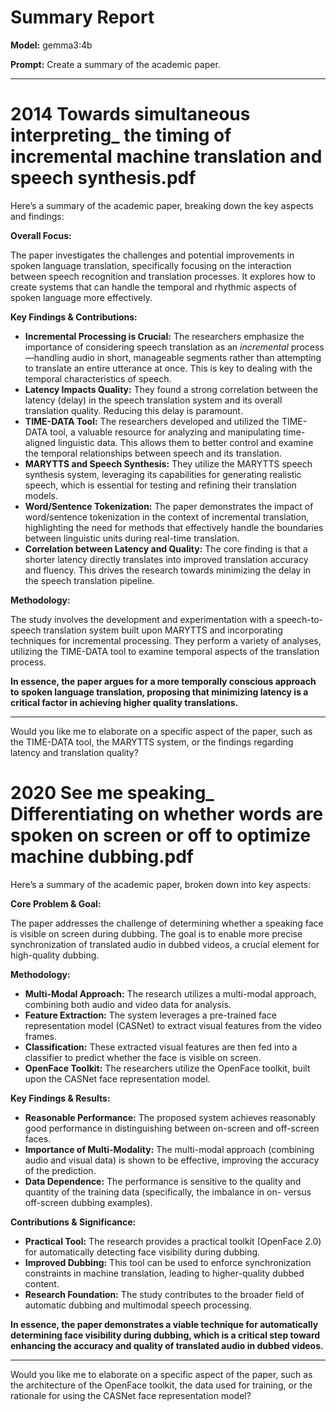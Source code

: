 # Summary Report

**Model:** gemma3:4b

**Prompt:** Create a summary of the academic paper.

---

# 2014 Towards simultaneous interpreting_ the timing of incremental machine translation and speech synthesis.pdf

Here’s a summary of the academic paper, breaking down the key aspects and findings:

**Overall Focus:**

The paper investigates the challenges and potential improvements in spoken language translation, specifically focusing on the interaction between speech recognition and translation processes. It explores how to create systems that can handle the temporal and rhythmic aspects of spoken language more effectively.

**Key Findings & Contributions:**

* **Incremental Processing is Crucial:** The researchers emphasize the importance of considering speech translation as an *incremental* process—handling audio in short, manageable segments rather than attempting to translate an entire utterance at once. This is key to dealing with the temporal characteristics of speech.
* **Latency Impacts Quality:**  They found a strong correlation between the latency (delay) in the speech translation system and its overall translation quality.  Reducing this delay is paramount.
* **TIME-DATA Tool:** The researchers developed and utilized the TIME-DATA tool, a valuable resource for analyzing and manipulating time-aligned linguistic data. This allows them to better control and examine the temporal relationships between speech and its translation.
* **MARYTTS and Speech Synthesis:** They utilize the MARYTTS speech synthesis system, leveraging its capabilities for generating realistic speech, which is essential for testing and refining their translation models.
* **Word/Sentence Tokenization:**  The paper demonstrates the impact of word/sentence tokenization in the context of incremental translation, highlighting the need for methods that effectively handle the boundaries between linguistic units during real-time translation.
* **Correlation between Latency and Quality:** The core finding is that a shorter latency directly translates into improved translation accuracy and fluency. This drives the research towards minimizing the delay in the speech translation pipeline.


**Methodology:**

The study involves the development and experimentation with a speech-to-speech translation system built upon MARYTTS and incorporating techniques for incremental processing. They perform a variety of analyses, utilizing the TIME-DATA tool to examine temporal aspects of the translation process.

**In essence, the paper argues for a more temporally conscious approach to spoken language translation, proposing that minimizing latency is a critical factor in achieving higher quality translations.**

---

Would you like me to elaborate on a specific aspect of the paper, such as the TIME-DATA tool, the MARYTTS system, or the findings regarding latency and translation quality?

# 2020 See me speaking_ Differentiating on whether words are spoken on screen or off to optimize machine dubbing.pdf

Here’s a summary of the academic paper, broken down into key aspects:

**Core Problem & Goal:**

The paper addresses the challenge of determining whether a speaking face is visible on screen during dubbing. The goal is to enable more precise synchronization of translated audio in dubbed videos, a crucial element for high-quality dubbing.

**Methodology:**

*   **Multi-Modal Approach:** The research utilizes a multi-modal approach, combining both audio and video data for analysis.
*   **Feature Extraction:**  The system leverages a pre-trained face representation model (CASNet) to extract visual features from the video frames.
*   **Classification:** These extracted visual features are then fed into a classifier to predict whether the face is visible on screen.
*   **OpenFace Toolkit:** The researchers utilize the OpenFace toolkit, built upon the CASNet face representation model.

**Key Findings & Results:**

*   **Reasonable Performance:** The proposed system achieves reasonably good performance in distinguishing between on-screen and off-screen faces.
*   **Importance of Multi-Modality:** The multi-modal approach (combining audio and visual data) is shown to be effective, improving the accuracy of the prediction.
*   **Data Dependence:** The performance is sensitive to the quality and quantity of the training data (specifically, the imbalance in on- versus off-screen dubbing examples).

**Contributions & Significance:**

*   **Practical Tool:** The research provides a practical toolkit (OpenFace 2.0) for automatically detecting face visibility during dubbing.
*   **Improved Dubbing:**  This tool can be used to enforce synchronization constraints in machine translation, leading to higher-quality dubbed content.
*   **Research Foundation:** The study contributes to the broader field of automatic dubbing and multimodal speech processing.

**In essence, the paper demonstrates a viable technique for automatically determining face visibility during dubbing, which is a critical step toward enhancing the accuracy and quality of translated audio in dubbed videos.**

---

Would you like me to elaborate on a specific aspect of the paper, such as the architecture of the OpenFace toolkit, the data used for training, or the rationale for using the CASNet face representation model?

